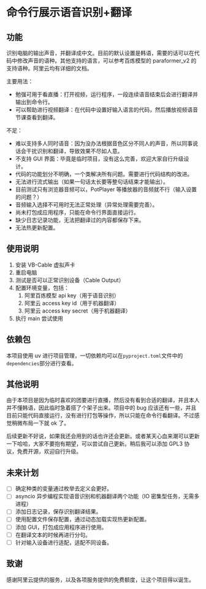 # 命令行展示语音识别+翻译

## 功能

识别电脑的输出声音，并翻译成中文。目前的默认设置是韩语，需要的话可以在代码中修改声音的语种。其他支持的语言，可以参考百炼模型的 paraformer_v2 的支持语种。阿里云均有详细的文档。

主要用法：

- 勉强可用于看直播：打开视频，运行程序，一段连续语音结束后会进行翻译并输出到命令行。
- 可以帮助进行视频翻译：在代码中设置好输入语言的代码，然后播放视频语音节课查看到翻译。

不足：

- 难以支持多人同时语音：因为没办法根据音色区分不同人的声音，所以同事说话会干扰识别和翻译，导致效果不尽如人意。
- 不支持 GUI 界面：毕竟是临时项目，没有这么完善，欢迎大家自行升级设计。
- 代码的功能划分不明确，一个类解决所有问题。需要进行代码结构的改进。
- 无法进行流式输出（如果一句话太长要等整句话结束才能输出）。
- 目前测试只有浏览器音频可以，PotPlayer 等播放器的音频就不行（输入设置的问题？）
- 音频输入选择不可用时无法正常处理（异常处理需要完善）。
- 尚未打包成应用程序，只能在命令行界面直接运行。
- 缺少日志记录功能，无法把翻译过的内容都保存下来。
- 无法热更新配置。

## 使用说明

1. 安装 VB-Cable 虚拟声卡
2. 重启电脑
3. 测试是否可以正常识别设备（Cable Output）
4. 配置环境变量，包括：
   1. 阿里百炼模型 api key（用于语音识别）
   2. 阿里云 access key id（用于机器翻译）
   3. 阿里云 access key secret（用于机器翻译）
5. 执行 main 尝试使用

## 依赖包

本项目使用 uv 进行项目管理，一切依赖均可以在`pyproject.toml`文件中的`dependencies`部分进行查看。

## 其他说明

由于本项目是因为临时喜欢的团要进行直播，然后没有看到合适的翻译，并且本人并不懂韩语，因此临时急着搭了个架子出来。项目中的 bug 应该还有一些，并且目前只能代码直接运行，没有进行打包等操作，所以只能在命令行看翻译。不过感觉稍微布局一下就 ok 了。

后续更新不好说，如果我还会用到的话也许还会更新。或者某天心血来潮可以更新一下哈哈，大家不要抱有期望，可以尝试自己更新。稍后我可以添加 GPL3 协议，免费开源，欢迎自行升级。

## 未来计划

- [ ] 确定种类的变量通过枚举去定义会更好。
- [ ] asyncio 异步编程实现语音识别和机器翻译两个功能（IO 密集型任务，无需多进程）
- [ ] 添加日志记录，保存识别翻译结果。
- [ ] 使用配置文件保存配置，通过动态加载实现热更新配置。
- [ ] 添加 GUI，打包成应用程序进行使用。
- [ ] 在翻译文本的时候再进行分句。
- [ ] 针对输入设备进行适配，适配不同设备。

## 致谢

感谢阿里云提供的服务，以及各项服务提供的免费额度，让这个项目得以诞生。
